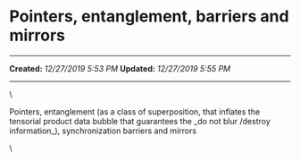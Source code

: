 Pointers, entanglement, barriers and mirrors
============================================

  -------------- ----------------------
  **Created:**   *12/27/2019 5:53 PM*
  **Updated:**   *12/27/2019 5:55 PM*
  -------------- ----------------------

\

Pointers, entanglement (as a class of superposition, that inflates the
tensorial product data bubble that guarantees the \_do not blur /destroy
information\_), synchronization barriers and mirrors

\

 
